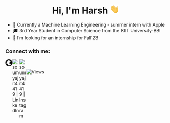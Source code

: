 <h1 align="center"> Hi, I'm Harsh <img src="https://raw.githubusercontent.com/ABSphreak/ABSphreak/master/gifs/Hi.gif" width="30px"></h1>

-   Currently a Machine Learning Engineering - summer intern with Apple
- 🎓 3rd Year Student in Computer Science from the KIIT University-BBI
- 💼 I’m looking for an internship for Fall'23

### Connect with me:
[<img align="left" alt="webpage" width="22px" src="https://raw.githubusercontent.com/iconic/open-iconic/master/svg/globe.svg" />][website]
[<img align="left" alt="soumyajit4419  | LinkedIn" width="22px" src="https://cdn.jsdelivr.net/npm/simple-icons@v3/icons/linkedin.svg" />][linkedin]
[<img align="left" alt="soumyajit4419  | Instagram" width="22px" src="https://cdn.jsdelivr.net/npm/simple-icons@v3/icons/instagram.svg" />][instagram]
<br />

[website]: https://kg16.github.io/
[linkedin]: https://www.linkedin.com/in/kritigoyal16/
[instagram]: https://www.instagram.com/hharshkumarr/


<div class="views">
    <span class="views">
        <img src="https://visitor-badge.glitch.me/badge?page_id=igotharsh.igotharsh" alt="Views"/>
    </span>
</div>

